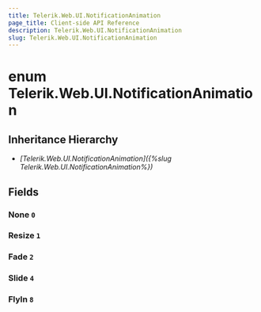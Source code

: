 ```yaml
---
title: Telerik.Web.UI.NotificationAnimation
page_title: Client-side API Reference
description: Telerik.Web.UI.NotificationAnimation
slug: Telerik.Web.UI.NotificationAnimation
---
```


# enum Telerik.Web.UI.NotificationAnimation

## Inheritance Hierarchy

* *[Telerik.Web.UI.NotificationAnimation]({%slug Telerik.Web.UI.NotificationAnimation%})*

## Fields

### None `0`

### Resize `1`

### Fade `2`

### Slide `4`

### FlyIn `8`


